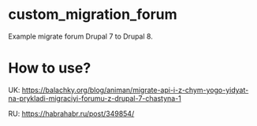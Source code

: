 # custom_migration_forum
Example migrate forum Drupal 7 to Drupal 8.

# How to use?
UK: https://balachky.org/blog/animan/migrate-api-i-z-chym-yogo-yidyat-na-prykladi-migraciyi-forumu-z-drupal-7-chastyna-1

RU: https://habrahabr.ru/post/349854/